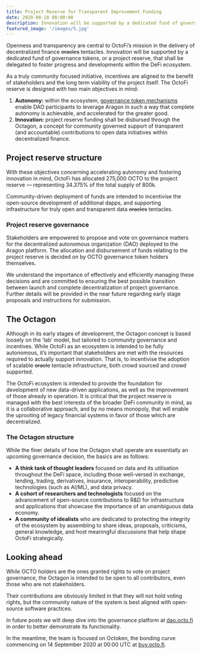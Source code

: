 ```yaml
---
title: Project Reserve for Transparent Improvement Funding 
date: 2020-08-28 00:00:00
description: Innovation will be supported by a dedicated fund of governance tokens, or a project reserve, that shall be delegated to foster progress and developments within the DeFi ecosystem. 
featured_image: '/images/5.jpg'
---
```


Openness and transparency are central to OctoFi’s mission in the delivery of decentralized finance <s>oracles</s> tentacles. Innovation will be supported by a dedicated fund of governance tokens, or a project reserve, that shall be delegated to foster progress and developments within the DeFi ecosystem. 

As a truly community focused initiative, incentives are aligned to the benefit of stakeholders and the long term viability of the project itself. The OctoFi reserve is designed with two main objectives in mind:

1. **Autonomy:** within the ecosystem, [governance token mechanisms](https://octo.fi/blog/gov-token-mech) enable DAO participants to leverage Aragon in such a way that complete autonomy is achievable, and accelerated for the greater good.
2. **Innovation:** project reserve funding shall be disbursed through the Octagon, a concept for community governed support of transparent (and accountable) contributions to open data initiatives within decentralized finance. 

## Project reserve structure

With these objectives concerning accelerating autonomy and fostering innovation in mind, OctoFi has allocated 275,000 OCTO to the project reserve — representing 34.375% of the total supply of 800k. 

Community-driven deployment of funds are intended to incentivise the open-source development of additional dapps, and supporting infrastructure for truly open and transparent data <s>oracles</s> tentacles.

### Project reserve governance

Stakeholders are empowered to propose and vote on governance matters for the decentralized autonomous organization (DAO) deployed to the Aragon platform. The allocation and disbursement of funds relating to the project reserve is decided on by OCTO governance token holders themselves. 

We understand the importance of effectively and efficiently managing these decisions and are committed to ensuring the best possible transition between launch and complete decentralization of project governance. Further details will be provided in the near future regarding early stage proposals and instructions for submission.

## The Octagon

Although in its early stages of development, the Octagon concept is based loosely on the ‘lab’ model, but tailored to community governance and incentives. While OctoFi as an ecosystem is intended to be fully autonomous, it’s important that stakeholders are met with the resources required to actually support innovation. That is, to incentivise the adoption of scalable <s>oracle</s> tentacle infrastructure, both crowd sourced and crowd supported.

The OctoFi ecosystem is intended to provide the foundation for development of new data-driven applications, as well as the improvement of those already in operation. It is critical that the project reserve is managed with the best interests of the broader DeFi community in mind, as it is a collaborative approach, and by no means monopoly, that will enable the uprooting of legacy financial systems in favor of those which are decentralized. 

### The Octagon structure

While the finer details of how the Octagon shall operate are essentially an upcoming governance decision, the basics are as follows:

* **A think tank of thought leaders** focused on data and its utilisation throughout the DeFi space, including those well-versed in exchange, lending, trading, derivatives, insurance, interoperability, predictive technologies (such as AI/ML), and data privacy.
* **A cohort of researchers and technologists** focused on the advancement of open-source contributions to R&D for infrastructure and applications that showcase the importance of an unambiguous data economy.
* **A community of idealists** who are dedicated to protecting the integrity of the ecosystem by assembling to share ideas, proposals, criticisms, general knowledge, and host meaningful discussions that help shape OctoFi strategically.

## Looking ahead

While OCTO holders are the ones granted rights to vote on project governance, the Octagon is intended to be open to all contributors, even those who are not stakeholders. 

Their contributions are obviously limited in that they will not hold voting rights, but the community nature of the system is best aligned with open-source software practices.

In future posts we will deep dive into the governance platform at [dao.octo.fi](https://dao.octo.fi) in order to better demonstrate its functionality. 

In the meantime, the team is focused on Octoken, the bonding curve commencing on 14 September 2020 at 00:00 UTC at [buy.octo.fi](https://buy.octo.fi). 
